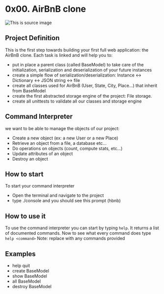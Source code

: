# 0x00. AirBnB clone

![This is source image](https://s3.amazonaws.com/alx-intranet.hbtn.io/uploads/medias/2018/6/65f4a1dd9c51265f49d0.png?X-Amz-Algorithm=AWS4-HMAC-SHA256&X-Amz-Credential=AKIARDDGGGOUSBVO6H7D%2F20230212%2Fus-east-1%2Fs3%2Faws4_request&X-Amz-Date=20230212T222201Z&X-Amz-Expires=86400&X-Amz-SignedHeaders=host&X-Amz-Signature=774e2e87d73d5367bf70e70da85fc30a02177b64e72a806b94933fd2e82c4cbc)

## Project Definition
This is the first step towards building your first full web application: the AirBnB clone. Each task is linked and will help you to:

- put in place a parent class (called BaseModel) to take care of the initialization, serialization and deserialization of your future instances
- create a simple flow of serialization/deserialization: Instance <-> Dictionary <-> JSON string <-> file
- create all classes used for AirBnB (User, State, City, Place…) that inherit from BaseModel
- create the first abstracted storage engine of the project: File storage.
- create all unittests to validate all our classes and storage engine

## Command Interpreter

we want to be able to manage the objects of our project:

- Create a new object (ex: a new User or a new Place)
- Retrieve an object from a file, a database etc…
- Do operations on objects (count, compute stats, etc…)
- Update attributes of an object
- Destroy an object

## How to start

To start your command interpreter

- Open the terminal and navigate to the project
- type ./console and you should see this prompt
	(hbnb) 

## How to use it

To use the command interpreter you can start by typing `help`.
It returns a list of documented commands. Now to see what
every command does type `help <command>`
Note: replace <command> with any commands provided

## Examples
- help quit
- create BaseModel
- show BaseModel <id>
- all BaseModel
- destroy BaseModel <id>
